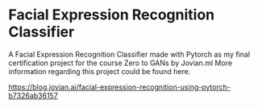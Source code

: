 # Facial Expression Recognition Classifier

A Facial Expression Recognition Classifier made with Pytorch as my final certification project for the course Zero to GANs by Jovian.ml
More information regarding this project could be found here.

https://blog.jovian.ai/facial-expression-recognition-using-pytorch-b7326ab36157
